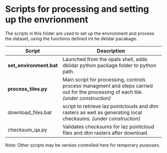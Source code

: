 # Scripts for processing and setting up the envrionment
The scripts in this folder are used to set up the environment and process the dataset, using the functions defined int he dklidar pacakage. 

Script | Description 
--- | ---
**set_environment.bat** | Launched from the opals shell, adds dklidar python package folder to python path.
**process_tiles.py** | Main script for processing, controls process managment and steps carried out for the processing of each tile. *(under construction)*
download_files.bat | script to retrieve laz pointclouds and dtm rasters as well as generating local checksums. *(under construction)*
checksum_qa.py | Validates checksums for laz pointcloud files and dtm rasters after download.

Note: Other scripts may be version controlled here for temporary purposes.
